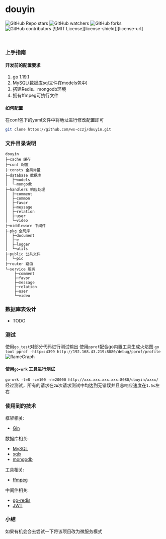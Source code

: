 # douyin

<!-- PROJECT SHIELDS -->

![GitHub Repo stars](https://img.shields.io/github/stars/ws-cczj/douyin?style=plastic)
![GitHub watchers](https://img.shields.io/github/watchers/ws-cczj/douyin?style=plastic)
![GitHub forks](https://img.shields.io/github/forks/ws-cczj/douyin?style=plastic)
![GitHub contributors](https://img.shields.io/github/contributors/ws-cczj/douyin)
[![MIT License][license-shield]][license-url]


<!-- PROJECT LOGO -->
<br />


### 上手指南

#### 开发前的配置要求

1. go 1.19.1
2. MySQL(数据库sql文件在models包中)
3. 搭建Redis、mongodb环境
4. 拥有ffmpeg可执行文件

#### 如何配置
在conf包下的yaml文件中将地址进行修改配置即可

```sh
git clone https://github.com/ws-cczj/douyin.git
```

### 文件目录说明

```
douyin 
├─cache 缓存
├─conf 配置
├─consts 全局常量
├─database 数据库
│  ├─models
│  └─mongodb
├─handlers 响应处理
│  ├─comment
│  ├─common
│  ├─favor
│  ├─message
│  ├─relation
│  ├─user
│  └─video
├─middleware 中间件
├─pkg 全局库
│  ├─document
│  ├─e
│  ├─logger
│  └─utils
├─public 公共文件
│  └─pic
├─router 路由
└─service 服务
    ├─comment
    ├─favor
    ├─message
    ├─relation
    ├─user
    └─video
```

### 数据库表设计
- TODO

### 测试
使用`go_test`对部分代码进行测试输出
使用`pprof`配合go内置工具生成火焰图
`go tool pprof -http=:4399 http://192.168.43.219:8080/debug/pprof/profile`
![flameGraph](http://cdn.cczjblog.top/cczjBlog-img/douyin_flamegraph.png-cczjImage)
#### 使用`go-wrk` 工具进行测试
`go-wrk -t=8 -c=100 -n=20000 http://xxx.xxx.xxx.xxx:8080/douyin/xxxx/`
经过测试，所有的请求在`2W`次请求测试中均达到无错误并且总响应速度在`1.5s`左右


### 使用到的技术
框架相关:
- [Gin](https://gin-gonic.com/docs/)

数据库相关:
- [MySQL](https://dev.mysql.com/doc/)
- [sqlx](https://github.com/jmoiron/sqlx)
- [mongodb](https://www.mongodb.com/docs/drivers/go/current/)

工具相关:
- [ffmpeg](https://ffmpeg.org/documentation.html)

中间件相关:
- [go-redis](https://juejin.cn/post/7027347979065360392)
- [JWT](https://jwt.io/introduction)

### 小结
如果有机会会去尝试一下将该项目改为微服务模式